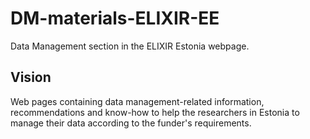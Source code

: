 # DM-materials-ELIXIR-EE
Data Management section in the ELIXIR Estonia webpage.

## Vision
Web pages containing data management-related information, recommendations and know-how to help the researchers in Estonia to manage their data according to the funder's requirements. 
